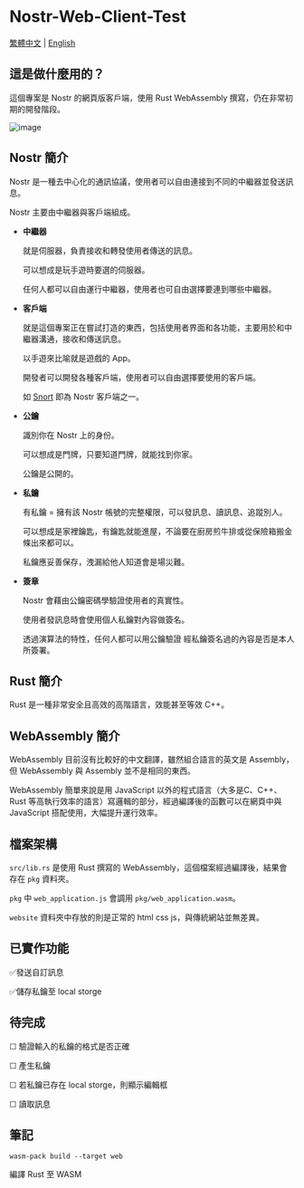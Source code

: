 # Nostr-Web-Client-Test
[繁體中文](https://github.com/Xeift/Nostr-Web-Client-Test/blob/main/README.md) | [English](https://github.com/Xeift/Nostr-Web-Client-Test/blob/main/README_en.md)

## 這是做什麼用的？
這個專案是 Nostr 的網頁版客戶端，使用 Rust WebAssembly 撰寫，仍在非常初期的開發階段。

![image](https://user-images.githubusercontent.com/80938768/231036444-5ba8e269-065b-4bd2-b2f2-520239e3865e.png)


## Nostr 簡介
Nostr 是一種去中心化的通訊協議，使用者可以自由連接到不同的中繼器並發送訊息。

Nostr 主要由中繼器與客戶端組成。

+ **中繼器**

    就是伺服器，負責接收和轉發使用者傳送的訊息。

    可以想成是玩手遊時要選的伺服器。

    任何人都可以自由運行中繼器，使用者也可自由選擇要連到哪些中繼器。

+ **客戶端**

    就是這個專案正在嘗試打造的東西，包括使用者界面和各功能，主要用於和中繼器溝通，接收和傳送訊息。

    以手遊來比喻就是遊戲的 App。

    開發者可以開發各種客戶端，使用者可以自由選擇要使用的客戶端。

    如 [Snort](https://snort.social/) 即為 Nostr 客戶端之一。

+ **公鑰**

    識別你在 Nostr 上的身份。

    可以想成是門牌，只要知道門牌，就能找到你家。

    公鑰是公開的。

+ **私鑰**

    有私鑰 = 擁有該 Nostr 帳號的完整權限，可以發訊息、讀訊息、追蹤別人。

    可以想成是家裡鑰匙，有鑰匙就能進屋，不論要在廚房煎牛排或從保險箱搬金條出來都可以。

    私鑰應妥善保存，洩漏給他人知道會是場災難。

+ **簽章**

    Nostr 會藉由公鑰密碼學驗證使用者的真實性。

    使用者發訊息時會使用個人私鑰對內容做簽名。

    透過演算法的特性，任何人都可以用公鑰驗證 經私鑰簽名過的內容是否是本人所簽署。

## Rust 簡介
Rust 是一種非常安全且高效的高階語言，效能甚至等效 C++。

## WebAssembly 簡介
WebAssembly 目前沒有比較好的中文翻譯，雖然組合語言的英文是 Assembly，但 WebAssembly 與 Assembly 並不是相同的東西。

WebAssembly 簡單來說是用 JavaScript 以外的程式語言（大多是C、C++、Rust 等高執行效率的語言）寫邏輯的部分，經過編譯後的函數可以在網頁中與 JavaScript 搭配使用，大幅提升運行效率。

## 檔案架構
`src/lib.rs` 是使用 Rust 撰寫的 WebAssembly，這個檔案經過編譯後，結果會存在 `pkg` 資料夾。

`pkg` 中 `web_application.js` 會調用 `pkg/web_application.wasm`。

`website` 資料夾中存放的則是正常的 html css js，與傳統網站並無差異。

## 已實作功能
✅發送自訂訊息

✅儲存私鑰至 local storge

## 待完成
☐ 驗證輸入的私鑰的格式是否正確

☐ 產生私鑰

☐ 若私鑰已存在 local storge，則顯示編輯框

☐ 讀取訊息

## 筆記
`wasm-pack build --target web`

編譯 Rust 至 WASM

